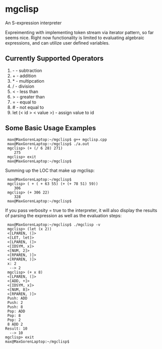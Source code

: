 # mgclisp
An S-expression interpreter

Expreimenting with implementing token stream via iterator pattern, so far seems nice.
Right now functionality is limited to evaluating algebraic expressions, and can utilize
user defined variables.
## Currently Supported Operators
1) \- \- subtraction
2) \+ \- addition
3) \* \- multipcation
4) / \- division
5) < \- less than
6) \> \- greater than
7) = \- equal to 
8) \# \- not equal to
9) let (\< id \> \< value \>) \- assign value to id

## Some Basic Usage Examples

     max@MaxGorenLaptop:~/mgclisp$ g++ mgclisp.cpp
     max@MaxGorenLaptop:~/mgclisp$ ./a.out
     mgclisp> (+ (/ 6 28) 271)
        275    
     mgclisp> exit
     max@MaxGorenLaptop:~/mgclisp$
     
Summing up the LOC that make up mgclisp:

     max@MaxGorenLaptop:~/mgclisp$
     mgclisp> ( + ( + 63 55) (+ (+ 78 51) 59))
        306
     mgclisp> (+ 306 22)
        328
     max@MaxGorenLaptop:~/mgclisp$

If you pass verbosity = true to the interpreter, it will also display the results of parsing the expression
as well as the evaluation steps:

     max@MaxGorenLaptop:~/mgclisp$ ./mgclisp -v
     mgclisp> (let (x 2))
     <[LPAREN, (]>
     <[LET, let]>
     <[LPAREN, (]>
     <[IDSYM, x]>
     <[NUM, 2]>
     <[RPAREN, )]>
     <[RPAREN, )]>
     x: 2
      --> 2
     mgclisp> (+ x 8)
     <[LPAREN, (]>
     <[ADD, +]>
     <[IDSYM, x]>
     <[NUM, 8]>
     <[RPAREN, )]>
     Push: ADD
     Push: 2
     Push: 8
     Pop: ADD  
     Pop: 8
     Pop: 2
     8 ADD 2
    Result: 10
      --> 10
    mgclisp> exit
    max@MaxGorenLaptop:~/mgclisp$
